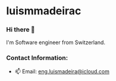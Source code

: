 # luismmadeirac

### Hi there 👋

I'm Software engineer from Switzerland.

### Contact Information:
- 📫 Email: <a href="malito:eng.luismadeira@icloud.com">eng.luismadeira@icloud.com</a>

<!--
### ⚡ Fun fact:

Here are some ideas to get you started:

- 🔭 I’m currently working on ...
- 🌱 I’m currently learning ...
- 👯 I’m looking to collaborate on ...
- 🤔 I’m looking for help with ...
- 💬 Ask me about ...
- 📫 How to reach me: ...
- 😄 Pronouns: ...
- ⚡ Fun fact: ...
-->
